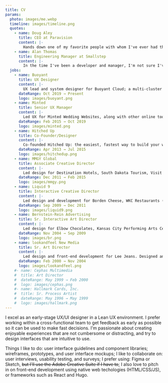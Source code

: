 ```yaml
---
title: CV
params:
  photo: images/me.webp
  timeline: images/timeline.png
  quotes:
    - name: Doug Aley
      title: CEO at Paravision
      content: |-
        Hands down one of my favorite people with whom I've ever had the pleasure of working. Optimism that doesn't quit, a focus on extreme simplicity, and an innate ability to rapidly work through really complex UX problems. His presentation skills and EQ in a group are flawless, he takes and incorporates feedback with aplomb, but stands up for what's right if he doesn't agree.
    - name: Alan Thomas
      title: Engineering Manager at Smallstep
      content: |-
        In the time I've been a developer and manager, I'm not sure I've bumped into another UX professional with the unique blend of design, branding, user empathy, and technical insight that Travis brings to all of his work. It's the effortless chemistry he has with both business and engineers that has drawn so many people to pursuing a work relationship with him over the years. Travis is deeply principled, ethical, in touch with the modern Web, and capable of digesting the most complex business and user problems– making the resulting experience so simple as to seem like it should have been obvious from the start. He is a truly gifted professional and a powerful addition to any seriously product-focused team.
  jobs:
    - name: Buoyant
      title: UX Designer
      content: |-
        UX lead and system designer for Buoyant Cloud; a multi-cluster dashboard for Linkerd, which automatically keeps Linkerd's control plane and data plane up to date with the latest versions, handles installs, trust anchor rotation, and continuously monitors health metrics to proactively send alerts about potential issues before they escalate.
      dateRange: Oct 2019 → Present
      logo: images/buoyant.png
    - name: Minted
      title: Senior UX Manager
      content: |-
        Led UX for Minted Wedding Websites, along with other online tools and growth initiatives. Architect and design lead of the Minted Component Library. While at Minted, I learned to carefully balance user needs and business goals to create products that are loved by their customers.
      dateRange: Feb 2015 → Oct 2019
      logo: images/minted.png
    - name: Hitched Up
      title: Co-Founder/Designer
      content: |-
        Co-founded Hitched Up: the easiest, fastest way to build your wedding RSVP site. Hitched Up was acquired by Minted in 2015.
      dateRange: Apr 2013 → Jul 2015
      logo: images/hitchedup.png
    - name: MMGY Global
      title: Associate Creative Director
      content: |-
        Led design for Destination Hotels, South Dakota Tourism, Visit KC, Enterprise, Sixt, Davenport Hotel Collection, UDR, Dolce Hotels and Resorts, and Surf or Sound. Responsibilities include developing UX requirements and workflow, project planning, creative direction, interface design, and illustration.
      dateRange: Dec 2011 → Feb 2015
      logo: images/mmgy.png
    - name: Liquid 9
      title: Interactive Creative Director
      content: |-
        Led design and development for Borden Cheese, WKC Restaurants (McCoy's, Foundry, Beer Kitchen), and Dispatch Music. Designed and developed promotional websites for Strange Music. Responsibilities included creative direction, interface design, front-end development, PHP development, illustration, and photography.
      dateRange: Sep 2009 → Dec 2011
      logo: images/liquid9.png
    - name: Bernstein-Rein Advertising
      title: Sr. Interactive Art Director
      content: |-
        Led design for Elbow Chocolates, Kansas City Performing Arts Center, Kansas City Repertory Theatre, Kasil Jeans. Designed and developed promotional websites for McDonald's, Ruby Tuesday, Ubisoft and Walmart. Responsibilities included art direction, interface design, Flash development, and front-end development.
      dateRange: Nov 2004 → Sep 2009
      logo: images/br.png
    - name: lookandfeel New Media
      title: Sr. Art Director
      content: |-
        Led design and front-end development for Lee Jeans. Designed and developed promotional websites for Kodak, Duncan Toys, Kansas City Symphony. Responsibilities included art direction, interface design, Flash development, front-end development, and illustration.
      dateRange: Feb 2000 → Nov 2004
      logo: images/lookandfeel.png
    #- name: Cephas Multimedia
    #  title: Art Director
    #  dateRange: May 1999 → Feb 2000
    #  logo: images/cephas.png
    #- name: Hallmark Cards, Inc.
    #  title: Sr. Process Artist
    #  dateRange: May 1996 → May 1999
    #  logo: images/hallmark.png
---
```


I excel as an early-stage UX/UI designer in a Lean UX environment. I prefer working within a cross-functional team to get feedback as early as possible so it can be used to make fast decisions. I'm passionate about creating enjoyable experiences that are not cumbersome or distracting, and try to design interfaces that are intuitive to use.

Things I like to do: user interface guidelines and component libraries; wireframes, prototypes, and user interface mockups; I like to collaborate on: user interviews, usability testing, and surveys; I prefer using: Figma or Sketch, ~~but I'll use the Adobe Creative Suite if I have to~~; I also love to pitch in on front-end development using native web techologies (HTML/CSS/JS), or frameworks such as React and Hugo.
